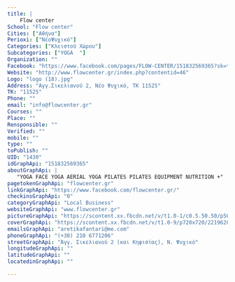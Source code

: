 ```yaml
---
title: |
    Flow center
School: "Flow center"
Cities: ["Αθήνα"]
Perioxi: ["ΝέοΨυχικό"]
Categories: ["Κλειστού Χώρου"]
Subcategories: ["YOGA  "]
Organization: ""
Facebook: "https://www.facebook.com/pages/FLOW-CENTER/151832569365?sk=timeline"
Website: "http://www.flowcenter.gr/index.php?contentid=46"
Logo: "logo (18).jpg"
Address: "Αγγ.Σικελιανού 2, Νέο Ψυχικό, ΤΚ 11525"
TK: "11525"
Phone: ""
email: "info@flowcenter.gr"
Courses: ""
Place: ""
Rensponsible: ""
Verified: ""
mobile: ""
type: ""
toPublish: ""
UID: "1430"
idGraphApi: "151832569365"
aboutGraphApi: | 
   "YOGA FACE YOGA AERIAL YOGA PILATES PILATES EQUIPMENT NUTRITION +"
pagetokenGraphApi: "flowcenter.gr"
linkGraphApi: "https://www.facebook.com/flowcenter.gr/"
checkinsGraphApi: "0"
categoryGraphApi: "Local Business"
websiteGraphApi: "www.flowcenter.gr"
pictureGraphApi: "https://scontent.xx.fbcdn.net/v/t1.0-1/c0.5.50.50/p50x50/10298779_10152096146999366_93263806487017803_n.jpg?oh=6985a065710e39b695540c5119e257bd&amp;oe=5B0B8772"
coverGraphApi: "https://scontent.xx.fbcdn.net/v/t1.0-9/p720x720/22196205_10155116921344366_2978921328185697898_n.jpg?oh=9b2da0fbd900d23ab649a30976eba6f7&amp;oe=5B3BB1C7"
emailsGraphApi: "aretikafantari@me.com"
phoneGraphApi: "(+30) 210 6771206"
streetGraphApi: "Άγγ. Σικελιανού 2 (και Κηφισίας), Ν. Ψυχικό"
longitudeGraphApi: ""
latitudeGraphApi: ""
locatedinGraphApi: ""

---
```





